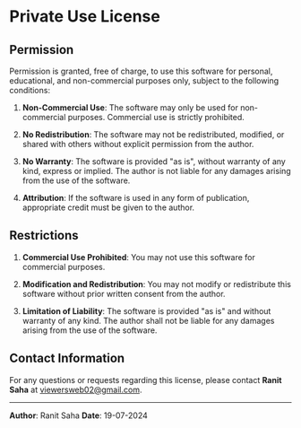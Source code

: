 # Private Use License

## Permission

Permission is granted, free of charge, to use this software for personal, educational, and non-commercial purposes only, subject to the following conditions:

1. **Non-Commercial Use**: The software may only be used for non-commercial purposes. Commercial use is strictly prohibited.

2. **No Redistribution**: The software may not be redistributed, modified, or shared with others without explicit permission from the author.

3. **No Warranty**: The software is provided "as is", without warranty of any kind, express or implied. The author is not liable for any damages arising from the use of the software.

4. **Attribution**: If the software is used in any form of publication, appropriate credit must be given to the author.

## Restrictions

1. **Commercial Use Prohibited**: You may not use this software for commercial purposes.

2. **Modification and Redistribution**: You may not modify or redistribute this software without prior written consent from the author.

3. **Limitation of Liability**: The software is provided "as is" and without warranty of any kind. The author shall not be liable for any damages arising from the use of the software.

## Contact Information

For any questions or requests regarding this license, please contact **Ranit Saha** at viewersweb02@gmail.com.

---

**Author**: Ranit Saha
**Date**: 19-07-2024
